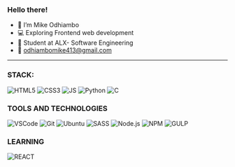 ### Hello there!
- :man: I’m Mike Odhiambo
- :computer: Exploring Frontend web development
- :school: Student at ALX- Software Engineering
- :email: odhiambomike413@gmail.com

---

### STACK:
![HTML5](https://img.shields.io/badge/-HTML5-E34F26?&logo=html5&logoColor=fff)
![CSS3](https://img.shields.io/badge/-CSS3-2965f1?&logo=css3&logoColor=fff)
![JS](https://img.shields.io/badge/-Js-EFD81D?&logo=javascript&logoColor=fff)
![Python](https://img.shields.io/badge/-Python-FFFF00?&logo=python&logoColor=eee)
![C](https://img.shields.io/badge/-C-2965f1?&logo=c&logoColor=fff)

### TOOLS AND TECHNOLOGIES
![VSCode](https://img.shields.io/badge/-VSCode-fff?&logo=visualstudiocode&logoColor=2965f1)
![Git](https://img.shields.io/badge/-Git-fff?&logo=git&logoColor=F05032)
![Ubuntu](https://img.shields.io/badge/-Ubuntu-fff?&logo=ubuntu&logoColor=E9471B)
![SASS](https://img.shields.io/badge/-SASS-fff?&logo=sass&logoColor=C76494)
![Node.js](https://img.shields.io/badge/-Node-fff?&logo=node.js)
![NPM](https://img.shields.io/badge/-npm-fff?&logo=npm&logoColor=DC2D35)
![GULP](https://img.shields.io/badge/-gulpjs-fff?&logo=gulp&logoColor=E84C51)

### LEARNING
![REACT](https://img.shields.io/badge/-Reactjs-5DD3F3?&logo=react&logoColor=fff)

